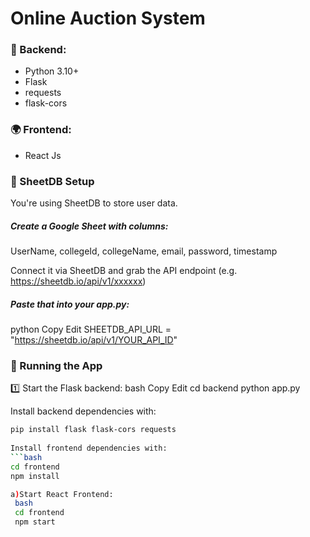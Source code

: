 # Online Auction System


### 🧠 Backend:
- Python 3.10+  
- Flask  
- requests  
- flask-cors
  
### 🌍 Frontend:
 - React Js


### 🔗 SheetDB Setup
You're using SheetDB to store user data.

##### Create a Google Sheet with columns:
UserName, collegeId, collegeName, email, password, timestamp

Connect it via SheetDB and grab the API endpoint (e.g. https://sheetdb.io/api/v1/xxxxxx)

##### Paste that into your app.py:
python
Copy
Edit
SHEETDB_API_URL = "https://sheetdb.io/api/v1/YOUR_API_ID"

### 🧪 Running the App
1️⃣ Start the Flask backend:
bash
Copy
Edit
cd backend
python app.py


Install backend dependencies with:
```bash
pip install flask flask-cors requests
  
Install frontend dependencies with:
```bash
cd frontend
npm install

a)Start React Frontend:
 bash
 cd frontend
 npm start

